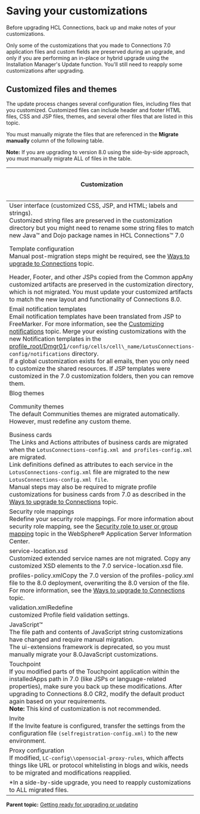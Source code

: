 # Saving your customizations 

Before upgrading HCL Connections, back up and make notes of your customizations.

Only some of the customizations that you made to Connections 7.0 application files and custom fields are preserved during an upgrade, and only if you are performing an in-place or hybrid upgrade using the Installation Manager's Update function. You'll still need to reapply some customizations after upgrading.

## Customized files and themes 

The update process changes several configuration files, including files that you customized. Customized files can include header and footer HTML files, CSS and JSP files, themes, and several other files that are listed in this topic.

You must manually migrate the files that are referenced in the **Migrate manually** column of the following table.

**Note:** If you are upgrading to version 8.0 using the side-by-side approach, you must manually migrate ALL of files in the table.


|Customization   |Automatically preserved by Update function   |Migrate manually   |
|---|---|---|
|User interface (customized CSS, JSP, and HTML; labels and strings).</br>  Customized string files are preserved in the customization directory but you might need to rename some string files to match new Java™ and Dojo package names in HCL Connections™ 7.0|Partially|Yes|
|Template configuration</br> Manual post-migration steps might be required, see the [Ways to upgrade to Connections](../migrate/c_3_ways_to_upgrade.md) topic.|Partially|See the post-migration steps.|
|Header, Footer, and other JSPs copied from the Common appAny customized artifacts are preserved in the customization directory, which is not migrated. You must update your customized artifacts to match the new layout and functionality of Connections 8.0.|No|Yes|
|Email notification templates</br> Email notification templates have been translated from JSP to FreeMarker. For more information, see the [Customizing notifications](../customize/c_customize_notifications.md) topic.   Merge your existing customizations with the new Notification templates in the [profile\_root/Dmgr01](../plan/i_ovr_r_directory_conventions.md)`/config/cells/cell\_name/LotusConnections-config/notifications` directory. </br>If a global customization exists for all emails, then you only need to customize the shared resources. If JSP templates were customized in the 7.0 customization folders, then you can remove them.|No|Yes|
|Blog themes|Partially|Yes|
|Community themes</br> The default Communities themes are migrated automatically. However, must redefine any custom theme.|Yes|Redefine any custom themes.|
|Business cards</br> The Links and Actions attributes of business cards are migrated when the `LotusConnections-config.xml and profiles-config.xml` are migrated.</br> Link definitions defined as attributes to each service in the</br> `LotusConnections-config.xml` file are migrated to the new</br> `LotusConnections-config.xml file`.</br> Manual steps may also be required to migrate profile customizations for business cards from 7.0 as described in the [Ways to upgrade to Connections](../migrate/c_3_ways_to_upgrade.md) topic.|Yes|Partially|
|Security role mappings</br> Redefine your security role mappings. For more information about security role mapping, see the [Security role to user or group mapping](https://www.ibm.com/support/knowledgecenter/SSEQTP_9.0.0/com.ibm.websphere.base.doc/ae/usec_tselugrad.html) topic in the WebSphere® Application Server Information Center.|No|Yes|
|service-location.xsd</br> Customized extended service names are not migrated. Copy any customized XSD elements to the 7.0 service-location.xsd file.|Partially|Yes|
|profiles-policy.xmlCopy the 7.0 version of the profiles-policy.xml file to the 8.0 deployment, overwriting the 8.0 version of the file. For more information, see the [Ways to upgrade to Connections](../migrate/c_3_ways_to_upgrade.md) topic.|No|Yes|
|validation.xmlRedefine</br> customized Profile field validation settings.|No|Yes|
|JavaScript™</br> The file path and contents of JavaScript string customizations have changed and require manual migration. </br> The ui-extensions framework is deprecated, so you must manually migrate your 8.0JavaScript customizations.|No|Yes|
|Touchpoint</br> If you modified parts of the Touchpoint application within the installedApps path in 7.0 \(like JSPs or language-related properties\), make sure you back up these modifications. After upgrading to Connections 8.0 CR2, modify the default product again based on your requirements.</br> **Note:** This kind of customization is not recommended.|No|Yes|
|Invite</br> If the Invite feature is configured, transfer the settings from the configuration file `(selfregistration-config.xml)` to the new environment.|No|Yes|
|Proxy configuration</br> If modified, `LC-config\\opensocial-proxy-rules`, which affects things like URL or protocol whitelisting in blogs and wikis, needs to be migrated and modifications reapplied.|No|Yes|
|*In a side-by-side upgrade, you need to reapply customizations to ALL migrated files.|

**Parent topic:** [Getting ready for upgrading or updating](../migrate/t_prepare_migrate_upgrade.md)



